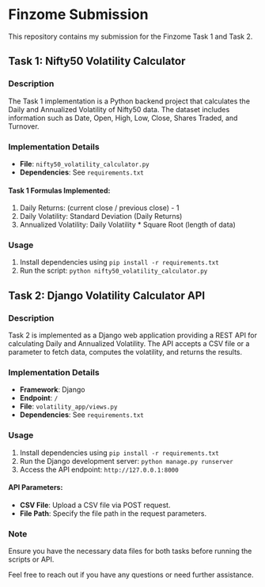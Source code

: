 # Finzome Submission

This repository contains my submission for the Finzome Task 1 and Task 2.

## Task 1: Nifty50 Volatility Calculator

### Description
The Task 1 implementation is a Python backend project that calculates the Daily and Annualized Volatility of Nifty50 data. The dataset includes information such as Date, Open, High, Low, Close, Shares Traded, and Turnover.

### Implementation Details
- **File**: `nifty50_volatility_calculator.py`
- **Dependencies**: See `requirements.txt`

#### Task 1 Formulas Implemented:
1. Daily Returns: (current close / previous close) - 1
2. Daily Volatility: Standard Deviation (Daily Returns)
3. Annualized Volatility: Daily Volatility * Square Root (length of data)

### Usage
1. Install dependencies using `pip install -r requirements.txt`
2. Run the script: `python nifty50_volatility_calculator.py`

## Task 2: Django Volatility Calculator API

### Description
Task 2 is implemented as a Django web application providing a REST API for calculating Daily and Annualized Volatility. The API accepts a CSV file or a parameter to fetch data, computes the volatility, and returns the results.

### Implementation Details
- **Framework**: Django
- **Endpoint**: `/`
- **File**: `volatility_app/views.py`
- **Dependencies**: See `requirements.txt`

### Usage
1. Install dependencies using `pip install -r requirements.txt`
2. Run the Django development server: `python manage.py runserver`
3. Access the API endpoint: `http://127.0.0.1:8000`

#### API Parameters:
- **CSV File**: Upload a CSV file via POST request.
- **File Path**: Specify the file path in the request parameters.

### Note
Ensure you have the necessary data files for both tasks before running the scripts or API.

Feel free to reach out if you have any questions or need further assistance.
